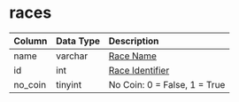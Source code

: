 # races

| Column | Data Type | Description |
| :--- | :--- | :--- |
| name | varchar | [Race Name](../../../../categories/npc/race-list) |
| id | int | [Race Identifier](../../../../categories/npc/race-list) |
| no\_coin | tinyint | No Coin: 0 = False, 1 = True |


